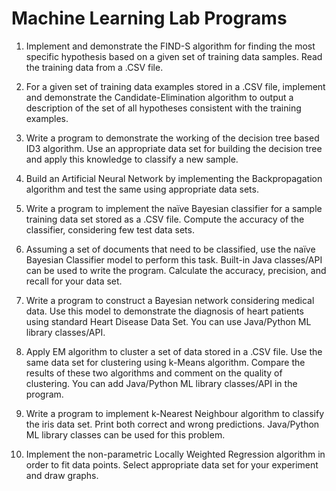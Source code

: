 # Machine Learning Lab Programs

1. Implement and demonstrate the FIND-S algorithm for finding the most specific hypothesis based on a given set of training data samples. Read the training data from a .CSV file.

2. For a given set of training data examples stored in a .CSV file, implement and demonstrate the Candidate-Elimination algorithm to output a description of the set of all hypotheses consistent with the training examples.

3. Write a program to demonstrate the working of the decision tree based ID3 algorithm. Use an appropriate data set for building the decision tree and apply this knowledge to classify a new sample.

4. Build an Artificial Neural Network by implementing the Backpropagation algorithm and test the same using appropriate data sets.

5. Write a program to implement the naïve Bayesian classifier for a sample training data set stored as a .CSV file. Compute the accuracy of the classifier, considering few test data sets.

6. Assuming a set of documents that need to be classified, use the naïve Bayesian Classifier model to perform this task. Built-in Java classes/API can be used to write the program. Calculate the accuracy, precision, and recall for your data set.

7. Write a program to construct a Bayesian network considering medical data. Use this model to demonstrate the diagnosis of heart patients using standard Heart Disease Data Set. You can use Java/Python ML library classes/API.

8. Apply EM algorithm to cluster a set of data stored in a .CSV file. Use the same data set for clustering using k-Means algorithm. Compare the results of these two algorithms and comment on the quality of clustering. You can add Java/Python ML library classes/API in the program.

9. Write a program to implement k-Nearest Neighbour algorithm to classify the iris data set. Print both correct and wrong predictions. Java/Python ML library classes can be used for this problem.

10. Implement the non-parametric Locally Weighted Regression algorithm in order to fit data points. Select appropriate data set for your experiment and draw graphs.
